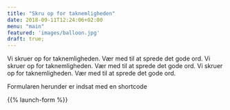 ```yaml
---
title: "Skru op for taknemligheden"
date: 2018-09-11T12:24:06+02:00
menu: "main"
featured: 'images/balloon.jpg'
draft: true;
---
```

Vi skruer op for taknemligheden. Vær med til at sprede det gode ord. Vi skruer op for taknemligheden. Vær med til at sprede det gode ord. Vi skruer op for taknemligheden. Vær med til at sprede det gode ord. 

Formularen herunder er indsat med en shortcode

{{% launch-form %}}
